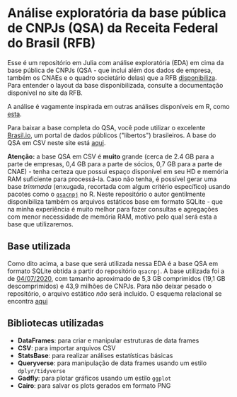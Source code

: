 # Análise exploratória da base pública de CNPJs (QSA) da Receita Federal do Brasil (RFB)

Esse é um repositório em Julia com análise exploratória (EDA) em cima da base pública de CNPJs (QSA - que inclui além dos dados de empresa, também os CNAEs e o quadro societário delas) que a RFB [disponibiliza](https://receita.economia.gov.br/orientacao/tributaria/cadastros/cadastro-nacional-de-pessoas-juridicas-cnpj/dados-publicos-cnpj). Para entender o layout da base disponibilizada, consulte a documentação disponível no site da RFB. 

A análise é vagamente inspirada em outras análises disponíveis em R, como [esta](https://www.curso-r.com/blog/2019-09-20-qsacnpj/). 

Para baixar a base completa do QSA, você pode utilizar o excelente [Brasil.io](https://brasil.io/), um portal de dados públicos ("libertos") brasileiros. A base do QSA em CSV neste site está [aqui](https://data.brasil.io/dataset/socios-brasil/_meta/list.html). 

**Atenção:** a base QSA em CSV é **muito** grande (cerca de 2.4 GB para a parte de empresas, 0,4 GB para a parte de sócios, 0,7 GB para a parte de CNAE) - tenha certeza que possui espaço disponível em seu HD e memória RAM suficiente para processá-la. Caso não tenha, é possível gerar uma base *trimmada* (enxugada, recortada com algum critério específico) usando pacotes como o [`qsacnpj`](https://github.com/georgevbsantiago/qsacnpj) no R. Neste repositório o autor gentilmente disponibiliza também os arquivos estáticos base em formato SQLite - que na minha experiência é muito melhor para fazer consultas e agregações com menor necessidade de memória RAM, motivo pelo qual será esta a base que utilizaremos.


## Base utilizada

Como dito acima, a base que será utilizada nessa EDA é a base QSA em formato SQLite obtida a partir do repositório `qsacnpj`. A base utilizada foi a de [04/07/2020](https://github.com/georgevbsantiago/qsacnpj#base-de-dados-do-cnpj-tratada), com tamanho aproximado de 5,3 GB comprimidos (19,1 GB descomprimidos) e 43,9 milhões de CNPJs. Para não deixar pesado o repositório, o arquivo estático *não* será incluído. O esquema relacional se encontra [aqui](https://raw.githubusercontent.com/georgevbsantiago/qsacnpj/master/img/esquema_cnpj.png)   

## Bibliotecas utilizadas

- **DataFrames**: para criar e manipular estruturas de data frames
- **CSV**: para importar arquivos CSV
- **StatsBase**: para realizar análises estatísticas básicas
- **Queryverse**: para manipulação de data frames usando um estilo `dplyr/tidyverse`
- **Gadfly**: para plotar gráficos usando um estilo `ggplot`
- **Cairo**: para salvar os plots gerados em formato PNG